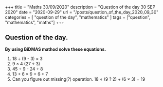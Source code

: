 +++
title = "Maths 30/09/2020"
description = "Question of the day 30 SEP 2020"
date = "2020-09-29"
url = "/posts/question_of_the_day_2020_09_30"
categories = [ "question of the day", "mathematics" ]
tags = ["question", "mathematics", "maths"]
+++

## Question of the day.
 
 
**By using BiDMAS mathod solve these equations.**

1. 18 ÷ (9 - 3) × 3
2. 9 × 4 (27 ÷ 3)
3. 45 ÷ 9 - 24 ÷ 8
4. 13 + 6 × 9 + 6 + 7
5. Can you figure out missing(?) operation.
 18 ÷ (9 ? 2) + (6 × 3) = 19
 



